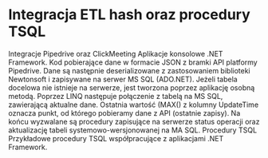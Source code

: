 # Integracja ETL hash oraz procedury TSQL
Integracje Pipedrive oraz ClickMeeting
    Aplikacje konsolowe .NET Framework. 
    Kod pobierające dane w formacie JSON z bramki API platformy Pipedrive. Dane są następnie deserializowane z zastosowaniem biblioteki Newtonsoft i zapisywane na serwer MS SQL (ADO.NET).
    Jeżeli tabela docelowa nie istnieje na serwerze, jest tworzona poprzez aplikację osobną metodą.
    Poprzez LINQ następuje połączenie z tabelą na MS SQL, zawierającą aktualne dane. Ostatnia wartość (MAX() z kolumny UpdateTime oznacza punkt, od którego pobieramy dane z API (ostatnie zapisy).
    Na końcu wyzwalane są procedury zapisujące na serwerze status operacji oraz aktualizację tabeli systemowo-wersjonowanej na MA SQL.
Procedury TSQL
    Przykładowe procedury TSQL współpracujące z aplikacjami .NET Framework.

